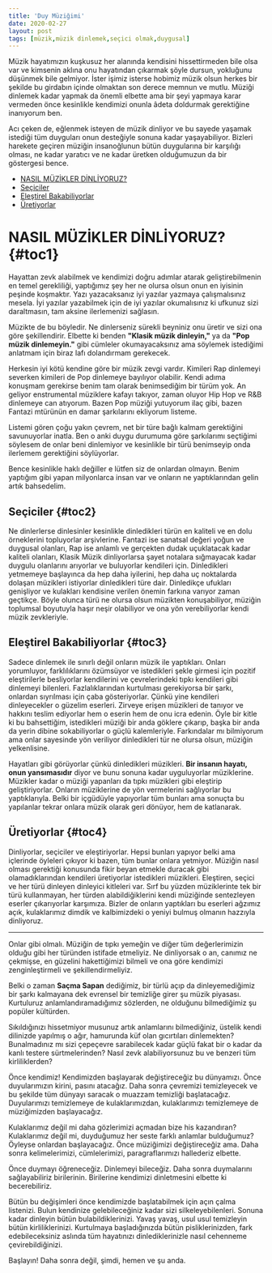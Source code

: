 ```yaml
---
title: 'Duy Müziğimi'
date: 2020-02-27
layout: post
tags: [müzik,müzik dinlemek,seçici olmak,duygusal]
---
```


Müzik hayatımızın kuşkusuz her alanında kendisini hissettirmeden bile olsa var ve kimsenin aklına onu hayatından çıkarmak şöyle dursun, yokluğunu düşünmek bile gelmiyor. İster işimiz isterse hobimiz müzik olsun herkes bir şekilde bu girdabın içinde olmaktan son derece memnun ve mutlu. Müziği dinlemek kadar yapmak da önemli elbette ama bir şeyi yapmaya karar vermeden önce kesinlikle kendimizi onunla âdeta doldurmak gerektiğine inanıyorum ben.

Acı çeken de, eğlenmek isteyen de müzik dinliyor ve bu sayede yaşamak istediği tüm duyguları onun desteğiyle sonuna kadar yaşayabiliyor. Bizleri harekete geçiren müziğin insanoğlunun bütün duygularına bir karşılığı olması, ne kadar yaratıcı ve ne kadar üretken olduğumuzun da bir göstergesi bence.

- [NASIL MÜZİKLER DİNLİYORUZ?](#toc1)
-   [Seçiciler](#toc2)
-   [Eleştirel Bakabiliyorlar](#toc3)
-   [Üretiyorlar](#toc4)

# NASIL MÜZİKLER DİNLİYORUZ? {#toc1}

Hayattan zevk alabilmek ve kendimizi doğru adımlar atarak geliştirebilmenin en temel gerekliliği, yaptığımız şey her ne olursa olsun onun en iyisinin peşinde koşmaktır. Yazı yazacaksanız iyi yazılar yazmaya çalışmalısınız mesela. İyi yazılar yazabilmek için de iyi yazılar okumalısınız ki ufkunuz sizi daraltmasın, tam aksine ilerlemenizi sağlasın.

Müzikte de bu böyledir. Ne dinlerseniz sürekli beyniniz onu üretir ve sizi ona göre şekillendirir. Elbette ki benden **"Klasik müzik dinleyin,"** ya da **"Pop müzik dinlemeyin."** gibi cümleler okumayacaksınız ama söylemek istediğimi anlatmam için biraz lafı dolandırmam gerekecek.

Herkesin iyi kötü kendine göre bir müzik zevgi vardır. Kimileri Rap  dinlemeyi severken kimileri de Pop dinlemeye bayılıyor olabilir. Kendi adıma konuşmam gerekirse benim tam olarak benimsediğim bir türüm yok. An geliyor enstrumental müziklere kafayı takıyor, zaman oluyor Hip Hop ve R&B dinlemeye can atıyorum. Bazen Pop müziği yutuyorum ilaç gibi, bazen Fantazi mtürünün en damar şarkılarını ekliyorum listeme.

Listemi gören çoğu yakın çevrem, net bir türe bağlı kalmam gerektiğini savunuyorlar inatla. Ben o anki duygu durumuma göre şarkılarımı seçtiğimi söylesem de onlar beni dinlemiyor ve kesinlikle bir türü benimseyip onda ilerlemem gerektiğini söylüyorlar.

Bence kesinlikle haklı değiller e lütfen siz de onlardan olmayın. Benim yaptığım gibi yapan milyonlarca insan var ve onların ne yaptıklarından gelin artık bahsedelim.

## Seçiciler {#toc2}

Ne dinlerlerse dinlesinler kesinlikle dinledikleri türün en kaliteli ve en dolu örneklerini topluyorlar arşivlerine. Fantazi ise sanatsal değeri yoğun ve duygusal olanları, Rap ise anlamlı ve gerçekten dudak uçuklatacak kadar kaliteli olanları, Klasik Müzik dinliyorlarsa şayet notalara sığmayacak kadar duygulu olanlarını arıyorlar ve buluyorlar kendileri için. Dinledikleri yetmemeye başlayınca da hep daha iyilerini, hep daha uç noktalarda dolaşan müzikleri istiyorlar dinledikleri türe dair. Dinledikçe ufukları genişliyor ve kulakları kendisine verilen önemin farkına varıyor zaman geçtikçe. Böyle olunca türü ne olursa olsun müzikten konuşabiliyor, müziğin toplumsal boyutuyla haşır neşir olabiliyor ve  ona yön verebiliyorlar kendi müzik zevkleriyle.

## Eleştirel Bakabiliyorlar {#toc3}

Sadece dinlemek ile sınırlı değil onların müzik ile yaptıkları. Onları yorumluyor, farklılıklarını özümsüyor ve istedikleri şekle girmesi için pozitif eleştirilerle besliyorlar kendilerini ve çevrelerindeki tıpkı kendileri gibi dinlemeyi bilenleri. Fazlalıklarından kurtulması gerekiyorsa bir şarkı, onlardan sıyrılması için çaba gösteriyorlar. Çünkü yine kendileri dinleyecekler o güzelim eserleri. Zirveye erişen müzikleri de tanıyor ve hakkını teslim ediyorlar hem o eserin hem de onu icra edenin. Öyle bir kitle ki bu bahsettiğim, istedikleri müziği bir anda göklere çıkarıp, başka bir anda da yerin dibine sokabiliyorlar o güçlü kalemleriyle. Farkındalar mı bilmiyorum ama onlar sayesinde yön veriliyor dinledikleri tür ne olursa olsun, müziğin yelkenlisine.

Hayatları gibi görüyorlar çünkü dinledikleri müzikleri. **Bir insanın hayatı, onun yansımasıdır** diyor ve bunu sonuna kadar uyguluyorlar müziklerine. Müzikler kadar o müziği yapanları da tıpkı müzikleri gibi eleştirip geliştiriyorlar. Onların müziklerine de yön vermelerini sağlıyorlar bu yaptıklarıyla. Belki bir içgüdüyle yapıyorlar tüm bunları ama sonuçta bu yapılanlar tekrar onlara müzik olarak geri dönüyor, hem de katlanarak.

## Üretiyorlar {#toc4}

Dinliyorlar, seçiciler ve eleştiriyorlar. Hepsi bunları yapıyor belki ama içlerinde öyleleri çıkıyor ki bazen, tüm bunlar onlara yetmiyor. Müziğin nasıl olması gerektiği konusunda fikir beyan etmekle duracak gibi olamadıklarından kendileri üretiyorlar istedikleri müzikleri. Eleştiren, seçici ve her türü dinleyen dinleyici kitleleri var. Sırf bu yüzden müziklerinte tek bir türü kullanmayan, her türden alabildiğiklerini kendi müziğinde sentezleyen eserler çıkarıyorlar karşımıza. Bizler de onların yaptıkları bu eserleri ağzımız açık, kulaklarımız dimdik ve kalbimizdeki o yeniyi bulmuş olmanın hazzıyla dinliyoruz.

-----

Onlar gibi olmalı. Müziğin de tıpkı yemeğin ve diğer tüm değerlerimizin olduğu gibi her türünden istifade etmeliyiz. Ne dinliyorsak o an, canımız ne çekmişse, en güzelini hakettiğimizi bilmeli ve ona göre kendimizi zenginleştirmeli ve şekillendirmeliyiz.

Belki o zaman **Saçma Sapan** dediğimiz, bir türlü açıp da dinleyemediğimiz bir şarkı kalmayana dek evrensel bir temizliğe girer şu müzik piyasası. Kurtuluruz anlamlandıramadığımız sözlerden, ne olduğunu bilmediğimiz şu popüler kültürden.

Sıkıldığınızı hissetmiyor musunuz artık anlamlarını bilmediğiniz, üstelik kendi dilinizde yapılmış o ağır, hamurunda küf olan gıcırtıları dinlemekten? Bunalmadınız mı sizi çepeçevre sarabilecek kadar güçlü fakat bir o kadar da kanlı testere sürtmelerinden? Nasıl zevk alabiliyorsunuz bu ve benzeri tüm kirliliklerden?

Önce kendimiz! Kendimizden başlayarak değiştireceğiz bu dünyamızı. Önce duyularımızın kirini, pasını atacağız. Daha sonra çevremizi temizleyecek ve bu şekilde tüm dünyayı saracak o muazzam temizliği başlatacağız. Duyularımızı temizlemeye de kulaklarımızdan, kulaklarımızı temizlemeye de müziğimizden başlayacağız.

Kulaklarımız değil mi daha gözlerimizi açmadan bize his kazandıran? Kulaklarımız değil mi, duyduğumuz her seste farklı anlamlar bulduğumuz? Öyleyse onlardan başlayacağız. Önce müziğimizi değiştireceğiz ama. Daha sonra kelimelerimizi, cümlelerimizi, paragraflarımızı hallederiz elbette.

Önce duymayı öğreneceğiz. Dinlemeyi bileceğiz. Daha sonra duymalarını sağlayabiliriz birilerinin. Birilerine kendimizi dinletmesini elbette ki becerebiliriz.

Bütün bu değişimleri önce kendimizde başlatabilmek için açın çalma listenizi. Bulun kendinize gelebileceğiniz kadar sizi silkeleyebilenleri. Sonuna kadar dinleyin bütün bulabildiklerinizi. Yavaş yavaş, usul usul temizleyin bütün kirliliklerinizi. Kurtulmaya başladığınızda bütün pisliklerinizden, fark edebileceksiniz aslında tüm hayatınızı dinlediklerinizle nasıl cehenneme çevirebildiğinizi.

Başlayın! Daha sonra değil, şimdi, hemen ve şu anda.
